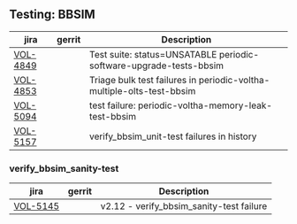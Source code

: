 

Testing: BBSIM
--------------

| jira | gerrit | Description |
| -----| ------ | ------------|
| [VOL-4849](https://jira.opencord.org/browse/VOL-4849) | | Test suite: status=UNSATABLE periodic-software-upgrade-tests-bbsim |
| [VOL-4853](https://jira.opencord.org/browse/VOL-4853) | | Triage bulk test failures in periodic-voltha-multiple-olts-test-bbsim |
| [VOL-5094](https://jira.opencord.org/browse/VOL-5094) | | test failure: periodic-voltha-memory-leak-test-bbsim |
| [VOL-5157](https://jira.opencord.org/browse/VOL-5157) | | verify_bbsim_unit-test failures in history |

### verify_bbsim_sanity-test

| jira | gerrit | Description |
| -----| ------ | ------------|
| [VOL-5145](https://jira.opencord.org/browse/VOL-5145) | | v2.12 - verify_bbsim_sanity-test failure |


  